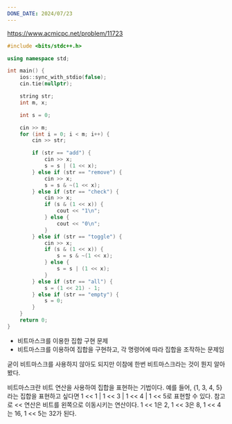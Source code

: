 ```yaml
---
DONE_DATE: 2024/07/23
---
```


https://www.acmicpc.net/problem/11723

```c++
#include <bits/stdc++.h>

using namespace std;

int main() {
    ios::sync_with_stdio(false);
    cin.tie(nullptr);

    string str;
    int m, x;

    int s = 0;

    cin >> m;
    for (int i = 0; i < m; i++) {
        cin >> str;

        if (str == "add") {
            cin >> x;
            s = s | (1 << x);
        } else if (str == "remove") {
            cin >> x;
            s = s & ~(1 << x);
        } else if (str == "check") {
            cin >> x;
            if (s & (1 << x)) {
                cout << "1\n";
            } else {
                cout << "0\n";
            }
        } else if (str == "toggle") {
            cin >> x;
            if (s & (1 << x)) {
                s = s & ~(1 << x);
            } else {
                s = s | (1 << x);
            }
        } else if (str == "all") {
            s = (1 << 21) - 1;
        } else if (str == "empty") {
            s = 0;
        }
    }
    return 0;
}

```

- 비트마스크를 이용한 집합 구현 문제
- 비트마스크를 이용하여 집합을 구현하고, 각 명령어에 따라 집합을 조작하는 문제임

굳이 비트마스크를 사용하지 않아도 되지만 이참에 한번 비트마스크라는 것이 뭔지 알아봤다.

비트마스크란 비트 연산을 사용하여 집합을 표현하는 기법이다.
예를 들어, {1, 3, 4, 5}라는 집합을 표현하고 싶다면 1 << 1 | 1 << 3 | 1 << 4 | 1 << 5로 표현할 수 있다.
참고로 << 연산은 비트를 왼쪽으로 이동시키는 연산이다. 1 << 1은 2, 1 << 3은 8, 1 << 4는 16, 1 << 5는 32가 된다.



